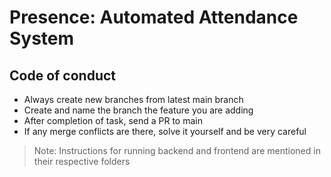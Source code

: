 # Presence: Automated Attendance System

## Code of conduct

- Always create new branches from latest main branch
- Create and name the branch the feature you are adding
- After completion of task, send a PR to main
- If any merge conflicts are there, solve it yourself and be very careful

> Note: Instructions for running backend and frontend are mentioned in their respective folders